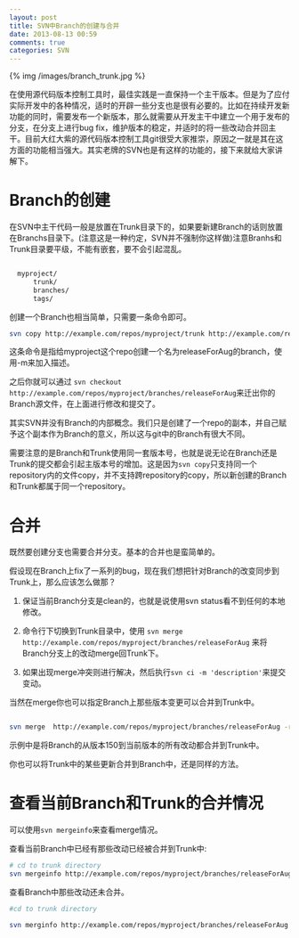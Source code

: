 ```yaml
---
layout: post
title: SVN中Branch的创建与合并
date: 2013-08-13 00:59
comments: true
categories: SVN
---
```


{% img /images/branch_trunk.jpg %}

在使用源代码版本控制工具时，最佳实践是一直保持一个主干版本。但是为了应付实际开发中的各种情况，适时的开辟一些分支也是很有必要的。比如在持续开发新功能的同时，需要发布一个新版本，那么就需要从开发主干中建立一个用于发布的分支，在分支上进行bug fix，维护版本的稳定，并适时的将一些改动合并回主干。目前大红大紫的源代码版本控制工具git很受大家推崇，原因之一就是其在这方面的功能相当强大。其实老牌的SVN也是有这样的功能的，接下来就给大家讲解下。

<!-- more -->

# Branch的创建

在SVN中主干代码一般是放置在Trunk目录下的，如果要新建Branch的话则放置在Branchs目录下。(注意这是一种约定，SVN并不强制你这样做)注意Branhs和Trunk目录要平级，不能有嵌套，要不会引起混乱。

```bash

  myproject/
      trunk/
      branches/
      tags/
```

创建一个Branch也相当简单，只需要一条命令即可。

```bash
svn copy http://example.com/repos/myproject/trunk http://example.com/repos/myproject/branches/releaseForAug -m 'create branch for release on August'

```

这条命令是指给myproject这个repo创建一个名为releaseForAug的branch，使用-m来加入描述。


之后你就可以通过 `svn checkout http://example.com/repos/myproject/branches/releaseForAug`来迁出你的Branch源文件，在上面进行修改和提交了。

其实SVN并没有Branch的内部概念。我们只是创建了一个repo的副本，并自己赋予这个副本作为Branch的意义，所以这与git中的Branch有很大不同。

需要注意的是Branch和Trunk使用同一套版本号，也就是说无论在Branch还是Trunk的提交都会引起主版本号的增加。这是因为`svn copy`只支持同一个repository内的文件copy，并不支持跨repository的copy，所以新创建的Branch和Trunk都属于同一个repository。

# 合并

既然要创建分支也需要合并分支。基本的合并也是蛮简单的。

假设现在Branch上fix了一系列的bug，现在我们想把针对Branch的改变同步到Trunk上，那么应该怎么做那？

1. 保证当前Branch分支是clean的，也就是说使用svn status看不到任何的本地修改。

2. 命令行下切换到Trunk目录中，使用 `svn merge  http://example.com/repos/myproject/branches/releaseForAug` 来将Branch分支上的改动merge回Trunk下。

3. 如果出现merge冲突则进行解决，然后执行`svn ci -m 'description'`来提交变动。

当然在merge你也可以指定Branch上那些版本变更可以合并到Trunk中。

```bash

svn merge  http://example.com/repos/myproject/branches/releaseForAug -r150:HEAD

```

示例中是将Branch的从版本150到当前版本的所有改动都合并到Trunk中。

你也可以将Trunk中的某些更新合并到Branch中，还是同样的方法。

# 查看当前Branch和Trunk的合并情况

可以使用`svn mergeinfo`来查看merge情况。

查看当前Branch中已经有那些改动已经被合并到Trunk中:

```bash
# cd to trunk directory
svn mergeinfo http://example.com/repos/myproject/branches/releaseForAug

```

查看Branch中那些改动还未合并。

```bash
#cd to trunk directory

svn merginfo http://example.com/repos/myproject/branches/releaseForAug --show-revs eligible

```

